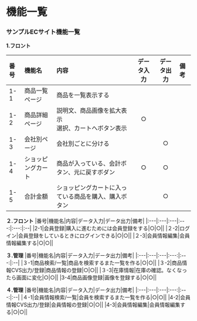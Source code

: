 # 機能一覧
### サンプルECサイト機能一覧
**1.フロント**

|番号|機能名|内容|データ入力|データ出力|備考|
|:---|:---|:---|:---:|:---:|:--|
|1-1|商品一覧ページ|商品を一覧表示する||||
|1-2|商品詳細ページ|説明文、商品画像を拡大表示<br>選択、カートへボタン表示|○|||
|1-3|会社別ページ|会社別ごとに分ける||○||
|1-4|ショッピングカート|商品が入っている、会計ボタン、元に戻すボダン|○|○||
|1-5|合計金額|ショッピングカートに入っている商品を購入、購入ボタン||○||

**２.フロント**
|番号|機能名|内容|データ入力|データ出力|備考|
|:---|:---|:---|:---:|:---:|:--|
|2-1|会員登録|購入に進むためには会員登録をする|○|○||
|２-2|ログイン|会員登録をしているときにログインできる|○|○||
|２-3|会員情報編集|会員情報編集する|○|○||

**３.管理**
|番号|機能名|内容|データ入力|データ出力|備考|
|:---|:---|:---|:---:|:---:|:--|
|３-1|商品検索/一覧|商品を検索するまた一覧を作る|○|○||
|３-2|商品情報CVS出力/登録|商品情報の登録|○|○||
|３-3|在庫情報|在庫の確認。なくなったら画面に変化|○|○||
|3-4|商品画像登録|画像を登録する|○|○||

**４.管理**
|番号|機能名|内容|データ入力|データ出力|備考|
|:---|:---|:---|:---:|:---:|:--|
|４-1|会員情報検索/一覧|会員を検索するまた一覧を作る|○|○||
|4-2|会員情報CVS出力/登録|会員情報の登録|○|○||
|4-3|会員情報編集|会員情報編集する|○|○||
 
